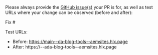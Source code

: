Please always provide the [GitHub issue(s)](../issues) your PR is for, as well as test URLs where your change can be observed (before and after):

Fix #<gh-issue-id>

Test URLs:
- Before: https://main--da-blog-tools--aemsites.hlx.page
- After: https://<branch>--ada-blog-tools--aemsites.hlx.page
